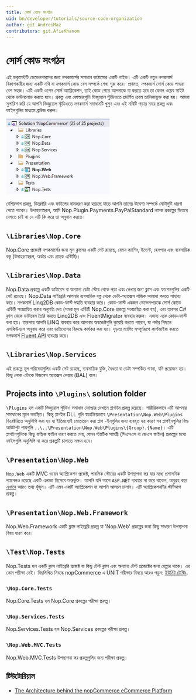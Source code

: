```yaml
---
title: সোর্স কোড সংগঠন
uid: bn/developer/tutorials/source-code-organization
author: git.AndreiMaz
contributors: git.AfiaKhanom
---
```


# সোর্স কোড সংগঠন

এই ডকুমেন্টটি ডেভেলপারদের জন্য নপকমার্সের সমাধান কাঠামোর একটি গাইড। এটি একটি নতুন নপকমার্স বিকাশকারীর জন্য একটি নথি যা নপকমার্স কোড বেস সম্পর্কে শেখা শুরু করে। প্রথমত, নপকমার্স সোর্স কোড পাওয়া বেশ সহজ। এটি একটি ওপেন সোর্স অ্যাপ্লিকেশন, তাই কোড পেতে আপনাকে যা করতে হবে তা কেবল ওয়েব সাইট থেকে ডাউনলোড করতে হবে। প্রকল্প এবং ফোল্ডারগুলি ভিজ্যুয়াল স্টুডিওতে প্রদর্শিত ক্রমে তালিকাভুক্ত করা হয়। আমরা সুপারিশ করি যে আপনি ভিজ্যুয়াল স্টুডিওতে নপকমার্স সমাধানটি খুলুন এবং এই নথিটি পড়ার সময় প্রকল্প এবং ফাইলগুলির মাধ্যমে ব্রাউজ করুন।

![Source code organization](_static/source-code-organization/structure_of_projects.jpg)

বেশিরভাগ প্রকল্প, ডিরেক্টরি এবং ফাইলের নামকরণ করা হয়েছে যাতে আপনি তাদের উদ্দেশ্য সম্পর্কে মোটামুটি ধারণা পেতে পারেন। উদাহরণস্বরূপ, আমি Nop.Plugin.Payments.PayPalStandard নামক প্রকল্পের ভিতরে দেখতে চাই না যে এটি কি করে তা অনুমান করতে।

## `\Libraries\Nop.Core`

Nop.Core প্রজেক্টে নপকমার্সের জন্য মূল ক্লাসের একটি সেট রয়েছে, যেমন ক্যাশিং, ইভেন্ট, হেলপার এবং ব্যবসায়িক বস্তু (উদাহরণস্বরূপ, অর্ডার এবং গ্রাহক এন্টিটি)।

## `\Libraries\Nop.Data`

Nop.Data প্রকল্পে একটি ডাটাবেস বা অন্যান্য ডেটা স্টোর থেকে পড়া এবং লেখার জন্য ক্লাস এবং ফাংশনগুলির একটি সেট রয়েছে। Nop.Data লাইব্রেরি আপনার ব্যবসায়িক বস্তু থেকে ডেটা-অ্যাক্সেস লজিক আলাদা করতে সাহায্য করে। নপকমার্স Linq2DB কোড-ফার্স্ট পদ্ধতি ব্যবহার করে। কোড-ফার্স্ট একজন ডেভেলপারকে সোর্স কোডে এন্টিটি সংজ্ঞায়িত করার অনুমতি দেয় (সমস্ত মূল এন্টিটি Nop.Core প্রকল্পে সংজ্ঞায়িত করা হয়), এবং তারপর C# ক্লাস থেকে ডাটাবেস তৈরি করতে Linq2DB এবং FluentMigrator ব্যবহার করুন। এজন্য একে কোড-ফার্স্ট বলা হয়। তারপরে আপনি LINQ ব্যবহার করে আপনার অবজেক্টগুলি কুয়েরি করতে পারেন, যা পর্দার পিছনে এসকিউএলে অনুবাদ করে এবং ডাটাবেসের বিরুদ্ধে কার্যকর করা হয়। দৃড়তা ম্যাপিং সম্পূর্ণরূপে কাস্টমাইজ করতে নপকমার্স [Fluent API](https://fluentmigrator.github.io/articles/technical/fluent-api-create.html) ব্যবহার করে।

## `\Libraries\Nop.Services`

এই প্রকল্পে মূল পরিষেবাগুলির একটি সেট রয়েছে, ব্যবসায়িক যুক্তি, বৈধতা বা ডেটা সম্পর্কিত গণনা, যদি প্রয়োজন হয়। কিছু লোক এটাকে বিজনেস অ্যাক্সেস লেয়ার (BAL) বলে।

## Projects into `\Plugins\` solution folder

`\Plugins` হল একটি ভিজ্যুয়াল স্টুডিও সমাধান ফোল্ডার যেখানে প্লাগইন প্রকল্প রয়েছে। শারীরিকভাবে এটি আপনার সমাধানের মূলে অবস্থিত। কিন্তু প্লাগইন DLL গুলি স্বয়ংক্রিয়ভাবে `\Presentation\Nop.Web\Plugins` ডিরেক্টরিতে অনুলিপি করা হয় যা ইতিমধ্যেই মোতায়েন করা প্লাগ -ইনগুলির জন্য ব্যবহৃত হয় কারণ সব প্লাগইনগুলির বিল্ড আউটপুট পাথগুলি `..\..\Presentation\Nop.Web\Plugins\{Group}.{Name}`। এটি প্লাগইনগুলিকে কিছু বাহ্যিক ফাইল ধারণ করতে দেয়, যেমন স্ট্যাটিক সামগ্রী (সিএসএস বা জেএস ফাইল) প্রকল্পের মধ্যে ফাইলগুলি অনুলিপি না করে প্রকল্পটি চালাতে সক্ষম হবে।

## `\Presentation\Nop.Web`

`Nop.Web` একটি MVC ওয়েব অ্যাপ্লিকেশন প্রজেক্ট, পাবলিক স্টোরের একটি উপস্থাপনা স্তর যার মধ্যে প্রশাসনিক প্যানেলও রয়েছে একটি এলাকা হিসেবে অন্তর্ভুক্ত। আপনি যদি আগে `ASP.NET` ব্যবহার না করে থাকেন, অনুগ্রহ করে [এখানে](http://www.asp.net/) আরও তথ্য খুঁজুন। এটি এমন একটি অ্যাপ্লিকেশন যা আপনি আসলে চালান। এটি অ্যাপ্লিকেশনটির স্টার্টআপ প্রকল্প।

## `\Presentation\Nop.Web.Framework`

Nop.Web.Framework একটি ক্লাস লাইব্রেরি প্রকল্প যা 'Nop.Web' প্রকল্পের জন্য কিছু সাধারণ উপস্থাপনা বিষয় ধারণ করে।

## `\Test\Nop.Tests`

Nop.Tests হল একটি ক্লাস লাইব্রেরি প্রজেক্ট যা কিছু টেস্ট ক্লাস এবং অন্যান্য টেস্ট প্রজেক্টের জন্য হেল্পার থাকে। এর কোন পরীক্ষা নেই। নিম্নলিখিত নিবন্ধে nopCommerce এ UNIT পরীক্ষার বিষয়ে আরও পড়ুন: [ইউনিট টেস্টিং](xref:bn/developer/tutorials/unit-tests).

### `\Nop.Core.Tests`

Nop.Core.Tests হল Nop.Core প্রকল্পের পরীক্ষা প্রকল্প।

### `\Nop.Services.Tests`

Nop.Services.Tests হল Nop.Services প্রকল্পের পরীক্ষা প্রকল্প।

### `\Nop.Web.MVC.Tests`

Nop.Web.MVC.Tests উপস্থাপনা স্তর প্রকল্পগুলির জন্য পরীক্ষা প্রকল্প।

## টিউটোরিয়াল

- [The Architecture behind the nopCommerce eCommerce Platform](https://www.youtube.com/watch?v=6gLbizzSA9o&list=PLnL_aDfmRHwtJmzeA7SxrpH3-XDY2ue0a)
